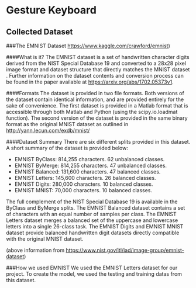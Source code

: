 # Gesture Keyboard

## Collected Dataset
###The EMNIST Dataset https://www.kaggle.com/crawford/emnist)
 
####What is it?
The EMNIST dataset is a set of handwritten character digits derived from the NIST Special Database 19  and converted to a 28x28 pixel image format and dataset structure that directly matches the MNIST dataset . Further information on the dataset contents and conversion process can be found in the paper available at https://arxiv.org/abs/1702.05373v1.

####Formats
The dataset is provided in two file formats. Both versions of the dataset contain identical information, and are provided entirely for the sake of convenience. The first dataset is provided in a Matlab format that is accessible through both Matlab and Python (using the scipy.io.loadmat function). The second version of the dataset is provided in the same binary format as the original MNIST dataset as outlined in http://yann.lecun.com/exdb/mnist/

####Dataset Summary
There are six different splits provided in this dataset. A short summary of the dataset is provided below:

* EMNIST ByClass: 814,255 characters. 62 unbalanced classes.
* EMNIST ByMerge: 814,255 characters. 47 unbalanced classes.
* EMNIST Balanced:  131,600 characters. 47 balanced classes.
* EMNIST Letters: 145,600 characters. 26 balanced classes.
* EMNIST Digits: 280,000 characters. 10 balanced classes.
* EMNIST MNIST: 70,000 characters. 10 balanced classes.

The full complement of the NIST Special Database 19 is available in the ByClass and ByMerge splits. The EMNIST Balanced dataset contains a set of characters with an equal number of samples per class. The EMNIST Letters dataset merges a balanced set of the uppercase and lowercase letters into a single 26-class task. The EMNIST Digits and EMNIST MNIST dataset provide balanced handwritten digit datasets directly compatible with the original MNIST dataset.

(above information from https://www.nist.gov/itl/iad/image-group/emnist-dataset)

###How we used EMNIST
We used the EMNIST Letters dataset for our project. To create the model, we used the testing and training datas from this dataset. 